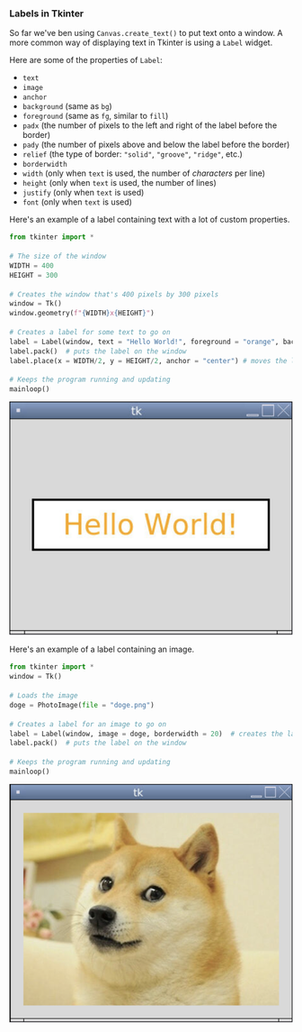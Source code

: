 ### Labels in Tkinter

So far we've ben using `Canvas.create_text()` to put text onto a window. A more common way of displaying text in Tkinter is using a `Label` widget. 

Here are some of the properties of `Label`:
* `text`
* `image` 
* `anchor`
* `background` (same as `bg`)
* `foreground` (same as `fg`, similar to `fill`)
* `padx` (the number of pixels to the left and right of the label before the border)
* `pady` (the number of pixels above and below the label before the border)
* `relief` (the type of border: `"solid"`, `"groove"`, `"ridge"`, etc.)
* `borderwidth`
* `width` (only when `text` is used, the number of *characters* per line)
* `height` (only when `text` is used, the number of lines)
* `justify` (only when `text` is used)
* `font` (only when `text` is used)


Here's an example of a label containing text with a lot of custom properties.

```python
from tkinter import *

# The size of the window
WIDTH = 400
HEIGHT = 300

# Creates the window that's 400 pixels by 300 pixels
window = Tk()
window.geometry(f"{WIDTH}x{HEIGHT}")

# Creates a label for some text to go on
label = Label(window, text = "Hello World!", foreground = "orange", background = "white", borderwidth = 3, relief = "solid", padx = 10, pady = 10, width = 12, font = ("DejaVu Sans", 30))  # creates the label
label.pack()  # puts the label on the window
label.place(x = WIDTH/2, y = HEIGHT/2, anchor = "center") # moves the label to the middle of the window

# Keeps the program running and updating
mainloop()
```

![](../Images/Tk_Label_1.png)

Here's an example of a label containing an image.

```python
from tkinter import *
window = Tk()

# Loads the image
doge = PhotoImage(file = "doge.png")

# Creates a label for an image to go on
label = Label(window, image = doge, borderwidth = 20)  # creates the label
label.pack()  # puts the label on the window

# Keeps the program running and updating
mainloop()
```

![](../Images/Tk_Label_2.png)

